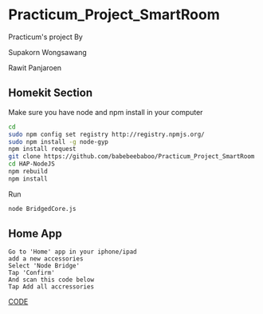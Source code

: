 # Practicum_Project_SmartRoom
Practicum's project By

Supakorn Wongsawang 

Rawit Panjaroen

## Homekit Section

Make sure you have node and npm install in your computer 
```sh
cd 
sudo npm config set registry http://registry.npmjs.org/
sudo npm install -g node-gyp
npm install request
git clone https://github.com/babebeebaboo/Practicum_Project_SmartRoom
cd HAP-NodeJS
npm rebuild
npm install 
```

Run
```sh
node BridgedCore.js
```
## Home App
```
Go to 'Home' app in your iphone/ipad
add a new accessories
Select 'Node Bridge'
Tap 'Confirm'
And scan this code below
Tap Add all accressories
```

[CODE](https://github.com/babebeebaboo/Practicum_SmartBedRoom/blob/master/Homekit%20CODE.jpg) 
